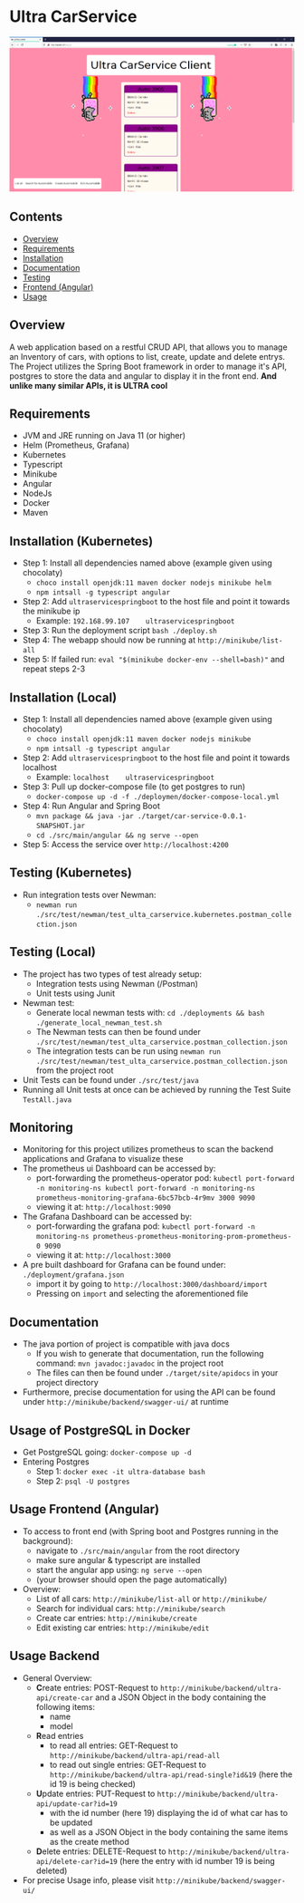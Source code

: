 # Ultra CarService 

![Picture of application](/deployment/endresult/UltraServiceClient.png)

## Contents
- [Overview](#Overview)
- [Requirements](#Requirements)
- [Installation](#Installation)
- [Documentation](#Documentation)
- [Testing](#Testing)
- [Frontend (Angular)](#Frontend (Angular))
- [Usage](#Usage)

## Overview
A web application based on a restful CRUD API, that allows you to manage an Inventory of cars, with options to list, create, update and delete entrys. 
The Project utilizes the Spring Boot framework in order to manage it's API, postgres to store the data and angular to display it in the front end. **And unlike many similar APIs, it is ULTRA cool**

## Requirements
- JVM and JRE running on Java 11 (or higher)
- Helm (Prometheus, Grafana)
- Kubernetes
- Typescript
- Minikube
- Angular
- NodeJs
- Docker
- Maven

## Installation (Kubernetes)
- Step 1: Install all dependencies named above (example given using chocolaty)
    - ``choco install openjdk:11 maven docker nodejs minikube helm``
    - ``npm intsall -g typescript angular``
- Step 2: Add ``ultraservicespringboot`` to the host file and point it towards the minikube ip
    - Example: ``192.168.99.107    ultraservicespringboot``
- Step 3: Run the deployment script ``bash ./deploy.sh``
- Step 4: The webapp should now be running at ``http://minikube/list-all``
- Step 5: If failed run: ``eval "$(minikube docker-env --shell=bash)"`` and repeat steps 2-3

## Installation (Local)
- Step 1: Install all dependencies named above (example given using chocolaty)
    - ``choco install openjdk:11 maven docker nodejs minikube``
    - ``npm intsall -g typescript angular``
- Step 2: Add ``ultraservicespringboot`` to the host file and point it towards localhost
    - Example: ``localhost    ultraservicespringboot``
- Step 3: Pull up docker-compose file (to get postgres to run)
    - ``docker-compose up -d -f ./deploymen/docker-compose-local.yml``
- Step 4: Run Angular and Spring Boot
    - ``mvn package && java -jar ./target/car-service-0.0.1-SNAPSHOT.jar``
     - ``cd ./src/main/angular && ng serve --open``
- Step 5: Access the service over ``http://localhost:4200``

## Testing (Kubernetes)
- Run integration tests over Newman:
    - ``newman run ./src/test/newman/test_ulta_carservice.kubernetes.postman_collection.json``

## Testing (Local)
- The project has two types of test already setup: 
    - Integration tests using Newman (/Postman)
    - Unit tests using Junit
- Newman test:
    - Generate local newman tests with: ``cd ./deployments && bash ./generate_local_newman_test.sh``  
    - The Newman tests can then be found under ``./src/test/newman/test_ulta_carservice.postman_collection.json``
    - The integration tests can be run using ``newman run ./src/test/newman/test_ulta_carservice.postman_collection.json`` from the project root
- Unit Tests can be found under ``./src/test/java``
- Running all Unit tests at once can be achieved by running the Test Suite ``TestAll.java``

## Monitoring
- Monitoring for this project utilizes prometheus to scan the backend applications and Grafana to visualize these
- The prometheus ui Dashboard can be accessed by:
    - port-forwarding the prometheus-operator pod: ``kubectl port-forward -n monitoring-ns kubectl port-forward -n monitoring-ns prometheus-monitoring-grafana-6bc57bcb-4r9mv 3000 9090``
    - viewing it at: ``http://localhost:9090``
- The Grafana Dashboard can be accessed by:
    - port-forwarding the grafana pod: ``kubectl port-forward -n monitoring-ns prometheus-prometheus-monitoring-prom-prometheus-0 9090``
    - viewing it at: ``http://localhost:3000``
- A pre built dashboard for Grafana can be found under: ``./deployment/grafana.json``
    - import it by going to ``http://localhost:3000/dashboard/import``
    - Pressing on ``import`` and selecting the aforementioned file

## Documentation
- The java portion of project is compatible with java docs
    - If you wish to generate that documentation, run the following command: ``mvn javadoc:javadoc`` in the project root
    - The files can then be found under ``./target/site/apidocs`` in your project directory
- Furthermore, precise documentation for using the API can be found under ``http://minikube/backend/swagger-ui/`` at runtime

## Usage of PostgreSQL in Docker
- Get PostgreSQL going: ``docker-compose up -d``
- Entering Postgres
    - Step 1: ``docker exec -it ultra-database bash``
    - Step 2: ``psql -U postgres``
    
## Usage Frontend (Angular)
- To access to front end (with Spring boot and Postgres running in the background):
    - navigate to ``./src/main/angular`` from the root directory
    - make sure angular & typescript are installed 
    - start the angular app using: ``ng serve --open``
    - (your browser should open the page automatically)
- Overview:
    - List of all cars: ``http://minikube/list-all`` or ``http://minikube/``
    - Search for individual cars: ``http://minikube/search``
    - Create car entries: ``http://minikube/create``
    - Edit existing car entries: ``http://minikube/edit``

## Usage Backend
- General Overview:
    - **C**reate entries: POST-Request to ``http://minikube/backend/ultra-api/create-car`` and a JSON Object in the body containing the following items:
        - name
        - model
    - **R**ead entries
        - to read all entries: GET-Request to ``http://minikube/backend/ultra-api/read-all``
        - to read out single entries: GET-Request to ``http://minikube/backend/ultra-api/read-single?id&19`` (here the id 19 is being checked)
    - **U**pdate entries: PUT-Request to ``http://minikube/backend/ultra-api/update-car?id=19``
        - with the id number (here 19) displaying the id of what car has to be updated 
        - as well as a JSON Object in the body containing the same items as the create method
    - **D**elete entries: DELETE-Request to ``http://minikube/backend/ultra-api/delete-car?id=19`` (here the entry with id number 19 is being deleted)
- For precise Usage info, please visit ``http://minikube/backend/swagger-ui/``
